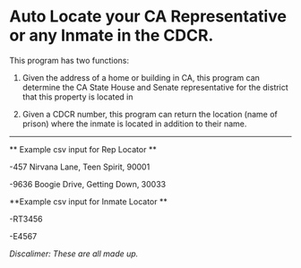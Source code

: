 Auto Locate your CA Representative or any Inmate in the CDCR.
=============================================================

This program has two functions:

1) Given the address of a home or building in CA, this program can determine the CA State House and Senate representative for the district that this property is located in 

2) Given a CDCR number, this program can return the location (name of prison) where the inmate is located in addition to their name. 
------------------------------------------------------


** Example csv input for Rep Locator **

-457 Nirvana Lane, Teen Spirit, 90001

-9636 Boogie Drive, Getting Down, 30033


**Example csv input for Inmate Locator **

-RT3456

-E4567


*Discalimer: These are all made up.*
